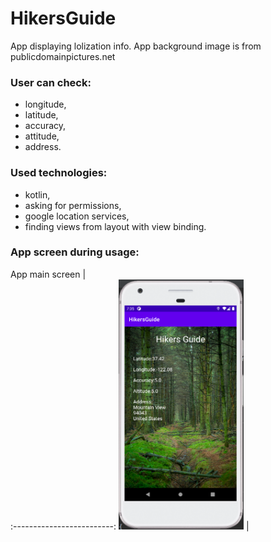# HikersGuide
App displaying lolization info.
App background image is from publicdomainpictures.net

<h3>User can check:</h3>

- longitude,
- latitude,
- accuracy,
- attitude,
- address.

<h3>Used technologies:</h3>

- kotlin,
- asking for permissions,
- google location services,
- finding views from layout with view binding.

<h3>App screen during usage:</h3>

App main screen    |       
:-------------------------:
<img src="HikersGuideMainScreen.png" width="200" height="400">   |
